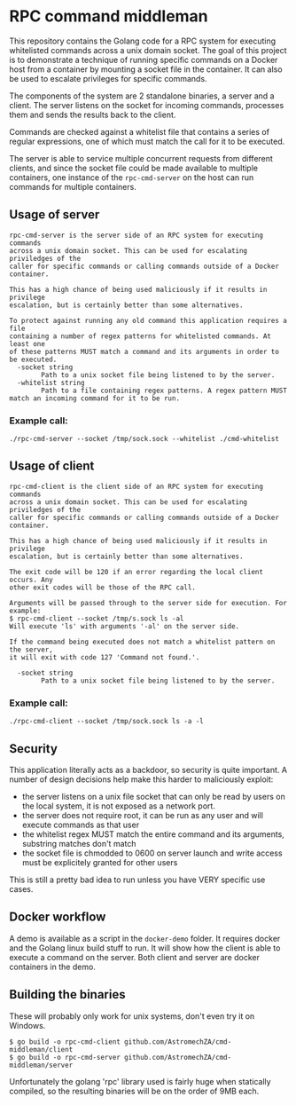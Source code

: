 # RPC command middleman

This repository contains the Golang code for a RPC system for executing
whitelisted commands across a unix domain socket. The goal of this project is
to demonstrate a technique of running specific commands on a Docker host from
a container by mounting a socket file in the container. It can also be used to
escalate privileges for specific commands.

The components of the system are 2 standalone binaries, a server and a client.
The server listens on the socket for incoming commands, processes them and sends
the results back to the client.

Commands are checked against a whitelist file that contains a series of regular
expressions, one of which must match the call for it to be executed.

The server is able to service multiple concurrent requests from different clients,
and since the socket file could be made available to multiple containers, one instance
of the `rpc-cmd-server` on the host can run commands for multiple containers.

## Usage of server

```
rpc-cmd-server is the server side of an RPC system for executing commands
across a unix domain socket. This can be used for escalating priviledges of the
caller for specific commands or calling commands outside of a Docker container.

This has a high chance of being used maliciously if it results in privilege
escalation, but is certainly better than some alternatives.

To protect against running any old command this application requires a file
containing a number of regex patterns for whitelisted commands. At least one
of these patterns MUST match a command and its arguments in order to be executed.
  -socket string
        Path to a unix socket file being listened to by the server.
  -whitelist string
        Path to a file containing regex patterns. A regex pattern MUST match an incoming command for it to be run.
```

### Example call:

```
./rpc-cmd-server --socket /tmp/sock.sock --whitelist ./cmd-whitelist
```

## Usage of client

```
rpc-cmd-client is the client side of an RPC system for executing commands
across a unix domain socket. This can be used for escalating priviledges of the
caller for specific commands or calling commands outside of a Docker container.

This has a high chance of being used maliciously if it results in privilege
escalation, but is certainly better than some alternatives.

The exit code will be 120 if an error regarding the local client occurs. Any
other exit codes will be those of the RPC call.

Arguments will be passed through to the server side for execution. For example:
$ rpc-cmd-client --socket /tmp/s.sock ls -al
Will execute 'ls' with arguments '-al' on the server side.

If the command being executed does not match a whitelist pattern on the server,
it will exit with code 127 'Command not found.'.

  -socket string
        Path to a unix socket file being listened to by the server.
```

### Example call:

```
./rpc-cmd-client --socket /tmp/sock.sock ls -a -l
```

## Security

This application literally acts as a backdoor, so security is quite important.
A number of design decisions help make this harder to maliciously exploit:

- the server listens on a unix file socket that can only be read by users on the local system, it is not exposed as a network port.
- the server does not require root, it can be run as any user and will execute commands as that user
- the whitelist regex MUST match the entire command and its arguments, substring matches don't match
- the socket file is chmodded to 0600 on server launch and write access must be explicitely granted for other users

This is still a pretty bad idea to run unless you have VERY specific use cases.

## Docker workflow

A demo is available as a script in the `docker-demo` folder. It requires docker
and the Golang linux build stuff to run. It will show how the client is able to
execute a command on the server. Both client and server are docker containers in
the demo.

## Building the binaries

These will probably only work for unix systems, don't even try it on Windows.

```
$ go build -o rpc-cmd-client github.com/AstromechZA/cmd-middleman/client
$ go build -o rpc-cmd-server github.com/AstromechZA/cmd-middleman/server
```

Unfortunately the golang 'rpc' library used is fairly huge when statically
compiled, so the resulting binaries will be on the order of 9MB each.
